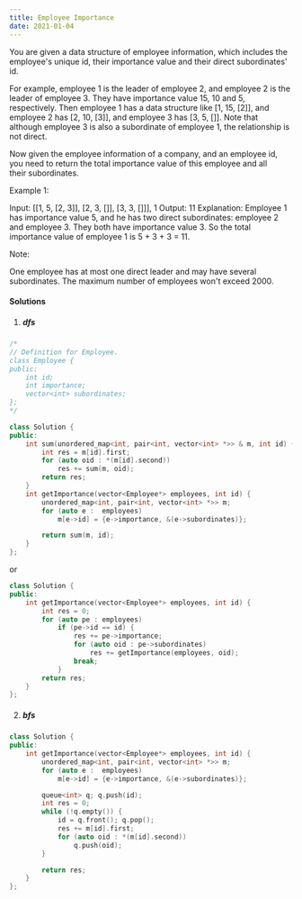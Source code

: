 ```yaml
---
title: Employee Importance
date: 2021-01-04
---
```

You are given a data structure of employee information, which includes the employee's unique id, their importance value and their direct subordinates' id.

For example, employee 1 is the leader of employee 2, and employee 2 is the leader of employee 3. They have importance value 15, 10 and 5, respectively. Then employee 1 has a data structure like [1, 15, [2]], and employee 2 has [2, 10, [3]], and employee 3 has [3, 5, []]. Note that although employee 3 is also a subordinate of employee 1, the relationship is not direct.

Now given the employee information of a company, and an employee id, you need to return the total importance value of this employee and all their subordinates.

Example 1:

Input: [[1, 5, [2, 3]], [2, 3, []], [3, 3, []]], 1
Output: 11
Explanation:
Employee 1 has importance value 5, and he has two direct subordinates: employee 2 and employee 3. They both have importance value 3. So the total importance value of employee 1 is 5 + 3 + 3 = 11.
 

Note:

One employee has at most one direct leader and may have several subordinates.
The maximum number of employees won't exceed 2000.

#### Solutions


1. ##### dfs

```cpp
/*
// Definition for Employee.
class Employee {
public:
    int id;
    int importance;
    vector<int> subordinates;
};
*/

class Solution {
public:
    int sum(unordered_map<int, pair<int, vector<int> *>> & m, int id) {
        int res = m[id].first;
        for (auto oid : *(m[id].second))
            res += sum(m, oid);
        return res;
    }
    int getImportance(vector<Employee*> employees, int id) {
        unordered_map<int, pair<int, vector<int> *>> m;
        for (auto e :  employees)
            m[e->id] = {e->importance, &(e->subordinates)};

        return sum(m, id);
    }
};
```

or

```cpp
class Solution {
public:
    int getImportance(vector<Employee*> employees, int id) {
        int res = 0;
        for (auto pe : employees)
            if (pe->id == id) {
                res += pe->importance;
                for (auto oid : pe->subordinates)
                    res += getImportance(employees, oid);
                break;
            }
        return res;
    }
};
```

2. ##### bfs

```cpp
class Solution {
public:
    int getImportance(vector<Employee*> employees, int id) {
        unordered_map<int, pair<int, vector<int> *>> m;
        for (auto e :  employees)
            m[e->id] = {e->importance, &(e->subordinates)};

        queue<int> q; q.push(id);
        int res = 0;
        while (!q.empty()) {
            id = q.front(); q.pop();
            res += m[id].first;
            for (auto oid : *(m[id].second))
                q.push(oid);
        }

        return res;
    }
};
```